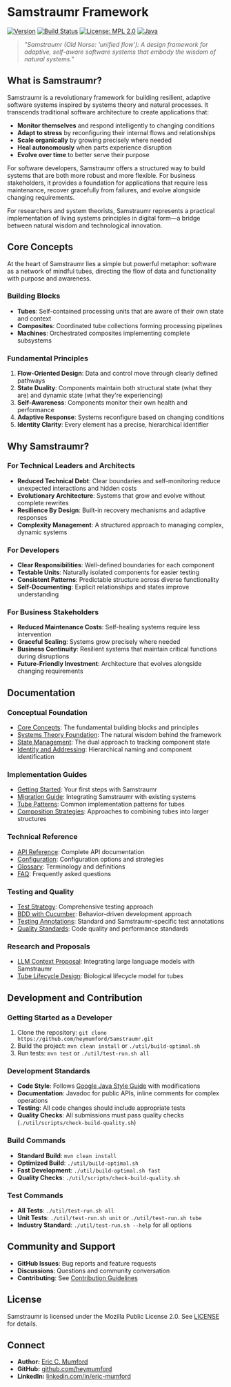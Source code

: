 # Samstraumr Framework

[![Version](https://img.shields.io/badge/version-1.5.0-blue)](https://github.com/heymumford/Samstraumr/releases) [![Build Status](https://github.com/heymumford/Samstraumr/actions/workflows/samstraumr-pipeline.yml/badge.svg)](https://github.com/heymumford/Samstraumr/actions/workflows/samstraumr-pipeline.yml) [![License: MPL 2.0](https://img.shields.io/badge/License-MPL%202.0-brightgreen.svg)](https://opensource.org/licenses/MPL-2.0) [![Java](https://img.shields.io/badge/Java-17%2B-orange)](https://openjdk.java.net/projects/jdk/17/)

> *"Samstraumr (Old Norse: 'unified flow'): A design framework for adaptive, self-aware software systems that embody the wisdom of natural systems."*

## What is Samstraumr?

Samstraumr is a revolutionary framework for building resilient, adaptive software systems inspired by systems theory and natural processes. It transcends traditional software architecture to create applications that:

- **Monitor themselves** and respond intelligently to changing conditions
- **Adapt to stress** by reconfiguring their internal flows and relationships
- **Scale organically** by growing precisely where needed
- **Heal autonomously** when parts experience disruption
- **Evolve over time** to better serve their purpose

For software developers, Samstraumr offers a structured way to build systems that are both more robust and more flexible. For business stakeholders, it provides a foundation for applications that require less maintenance, recover gracefully from failures, and evolve alongside changing requirements.

For researchers and system theorists, Samstraumr represents a practical implementation of living systems principles in digital form—a bridge between natural wisdom and technological innovation.

## Core Concepts

At the heart of Samstraumr lies a simple but powerful metaphor: software as a network of mindful tubes, directing the flow of data and functionality with purpose and awareness.

### Building Blocks

- **Tubes**: Self-contained processing units that are aware of their own state and context
- **Composites**: Coordinated tube collections forming processing pipelines
- **Machines**: Orchestrated composites implementing complete subsystems

### Fundamental Principles

1. **Flow-Oriented Design**: Data and control move through clearly defined pathways
2. **State Duality**: Components maintain both structural state (what they are) and dynamic state (what they're experiencing)
3. **Self-Awareness**: Components monitor their own health and performance
4. **Adaptive Response**: Systems reconfigure based on changing conditions
5. **Identity Clarity**: Every element has a precise, hierarchical identifier

## Why Samstraumr?

### For Technical Leaders and Architects

- **Reduced Technical Debt**: Clear boundaries and self-monitoring reduce unexpected interactions and hidden costs
- **Evolutionary Architecture**: Systems that grow and evolve without complete rewrites
- **Resilience By Design**: Built-in recovery mechanisms and adaptive responses
- **Complexity Management**: A structured approach to managing complex, dynamic systems

### For Developers

- **Clear Responsibilities**: Well-defined boundaries for each component
- **Testable Units**: Naturally isolated components for easier testing
- **Consistent Patterns**: Predictable structure across diverse functionality
- **Self-Documenting**: Explicit relationships and states improve understanding

### For Business Stakeholders

- **Reduced Maintenance Costs**: Self-healing systems require less intervention
- **Graceful Scaling**: Systems grow precisely where needed
- **Business Continuity**: Resilient systems that maintain critical functions during disruptions
- **Future-Friendly Investment**: Architecture that evolves alongside changing requirements

## Documentation

### Conceptual Foundation

- [Core Concepts](./docs/concepts/CoreConcepts.md): The fundamental building blocks and principles
- [Systems Theory Foundation](./docs/concepts/SystemsTheoryFoundation.md): The natural wisdom behind the framework
- [State Management](./docs/concepts/StateManagement.md): The dual approach to tracking component state
- [Identity and Addressing](./docs/concepts/IdentityAddressing.md): Hierarchical naming and component identification

### Implementation Guides

- [Getting Started](./docs/guides/GettingStarted.md): Your first steps with Samstraumr
- [Migration Guide](./docs/guides/MigrationGuide.md): Integrating Samstraumr with existing systems
- [Tube Patterns](./docs/guides/TubePatterns.md): Common implementation patterns for tubes
- [Composition Strategies](./docs/guides/CompositionStrategies.md): Approaches to combining tubes into larger structures

### Technical Reference

- [API Reference](./docs/reference/ConfigurationReference.md): Complete API documentation
- [Configuration](./docs/reference/ConfigurationReference.md): Configuration options and strategies
- [Glossary](./docs/reference/Glossary.md): Terminology and definitions
- [FAQ](./docs/reference/FAQ.md): Frequently asked questions

### Testing and Quality

- [Test Strategy](./docs/testing/TestStrategy.md): Comprehensive testing approach
- [BDD with Cucumber](./docs/testing/BddWithCucumber.md): Behavior-driven development approach
- [Testing Annotations](./docs/testing/TestingAnnotations.md): Standard and Samstraumr-specific test annotations
- [Quality Standards](./docs/contribution/QualityChecks.md): Code quality and performance standards

### Research and Proposals

- [LLM Context Proposal](./docs/research/LlmContextProposal.md): Integrating large language models with Samstraumr
- [Tube Lifecycle Design](./docs/proposals/TubeLifecycleDesign.md): Biological lifecycle model for tubes

## Development and Contribution

### Getting Started as a Developer

1. Clone the repository: `git clone https://github.com/heymumford/Samstraumr.git`
2. Build the project: `mvn clean install` or `./util/build-optimal.sh`
3. Run tests: `mvn test` or `./util/test-run.sh all`

### Development Standards

- **Code Style**: Follows [Google Java Style Guide](https://google.github.io/styleguide/javaguide.html) with modifications
- **Documentation**: Javadoc for public APIs, inline comments for complex operations
- **Testing**: All code changes should include appropriate tests
- **Quality Checks**: All submissions must pass quality checks (`./util/scripts/check-build-quality.sh`)

### Build Commands

- **Standard Build**: `mvn clean install`
- **Optimized Build**: `./util/build-optimal.sh`
- **Fast Development**: `./util/build-optimal.sh fast`
- **Quality Checks**: `./util/scripts/check-build-quality.sh`

### Test Commands

- **All Tests**: `./util/test-run.sh all`
- **Unit Tests**: `./util/test-run.sh unit` or `./util/test-run.sh tube`
- **Industry Standard**: `./util/test-run.sh --help` for all options

## Community and Support

- **GitHub Issues**: Bug reports and feature requests
- **Discussions**: Questions and community conversation
- **Contributing**: See [Contribution Guidelines](./docs/contribution/Contributing.md)

## License

Samstraumr is licensed under the Mozilla Public License 2.0. See [LICENSE](./LICENSE) for details.

## Connect

- **Author:** [Eric C. Mumford](mailto:heymumford@samstraumr.org)
- **GitHub:** [github.com/heymumford](https://github.com/heymumford)
- **LinkedIn:** [linkedin.com/in/eric-mumford](https://www.linkedin.com/in/eric-mumford/)